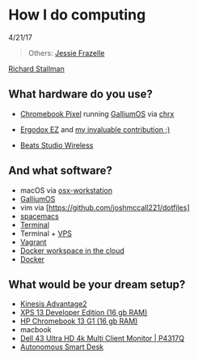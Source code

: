# How I do computing 
4/21/17

> Others: 
[Jessie Frazelle](https://usesthis.com/interviews/jessie.frazelle)

[Richard Stallman](https://stallman.org/stallman-computing.html)




## What hardware do you use?

* [Chromebook Pixel](https://en.wikipedia.org/wiki/Chromebook_Pixel) running [GalliumOS](https://galliumos.org/) via [chrx](https://github.com/reynhout/chrx)

* [Ergodox EZ](https://ergodox-ez.com/) and [ my invaluable contribution ;) ](https://github.com/qmk/qmk_firmware/pull/41)

* [Beats Studio Wireless](https://www.beatsbydre.com/headphones/studio-wireless)


## And what software?

* macOS via [osx-workstation](https://github.com/joshmccall221/osx-workstation)
* [GalliumOS](https://galliumos.org/) 
* vim via [https://github.com/joshmccall221/dotfiles] 
* [ spacemacs ](http://spacemacs.org/)
* [ Terminal ](http://joshuamccall.com/articles/my_new_term.html)
* Terminal + [ VPS ](http://joshuamccall.com/?q=vps) 
* [ Vagrant ](https://github.com/joshmccall221/dotvagrant)
* [ Docker workspace in the cloud](https://codenvy.com/)
* [ Docker ](http://joshuamccall.com/?q=docker)

## What would be your dream setup?

* [Kinesis Advantage2](https://www.kinesis-ergo.com/wp-content/uploads/2016/08/kb620gr-withpc-800x600.jpg)
* [XPS 13 Developer Edition (16 gb RAM)](http://configure.us.dell.com/dellstore/print_summary_details_popup.aspx?~lt=print&c=us&cs=04&l=en&model_id=xps-13-9360-laptop&oc=cax13w10p7b5122ubuntu&s=bsd&fb=1&vw=classic&leadtime=4/27/2017&showleadtime=True)
* [HP Chromebook 13 G1 (16 gb RAM)]( http://store.hp.com/us/en/pdp/hp-chromebook-13-g1-%28energy-star%29-p-w0t02ut-aba--1 )
* macbook
* [Dell 43 Ultra HD 4k Multi Client Monitor | P4317Q](http://www.dell.com/en-us/member/shop/dell-43-ultra-hd-4k-multi-client-monitor-p4317q/apd/210-ahsq/monitors-monitor-accessories?dgc=CJ&cid=47997&lid=4279734&acd=12309198375458460&ven1=12578053-3796334-b5fe47ab-027d-4866-b0cf-4fdccf1e1fe8&ven3=810703840937310293)
* [Autonomous Smart Desk](https://www.autonomous.ai/smartdesk-sit-to-stand-height-adjustable-standing-desk)
